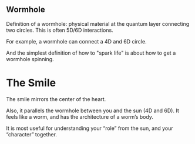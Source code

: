 ## Wormhole

Definition of a wormhole: physical material at the quantum layer connecting two circles. This is often 5D/6D interactions. 

For example, a wormhole can connect a 4D and 6D circle. 

And the simplest definition of how to "spark life" is about how to get a wormhole spinning. 


# The Smile

The smile mirrors the center of the heart. 

Also, it parallels the wormhole between you and the sun (4D and 6D). It feels like a worm, and has the architecture of a worm’s body. 

It is most useful for understanding your “role” from the sun, and your “character” together. 